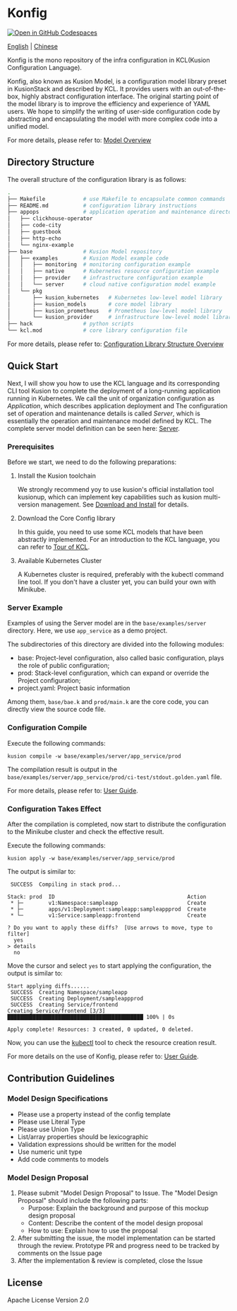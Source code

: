 # Konfig
[![Open in GitHub Codespaces](https://github.com/codespaces/badge.svg)](https://github.com/codespaces/new?hide_repo_select=true&ref=main&repo=488867056&machine=standardLinux32gb&devcontainer_path=.devcontainer.json)

[English](README.md) | [Chinese](README-zh.md)

Konfig is the mono repository of the infra configuration in KCL(Kusion Configuration Language).

Konfig, also known as Kusion Model, is a configuration model library preset in KusionStack and described by KCL.
It provides users with an out-of-the-box, highly abstract configuration interface.
The original starting point of the model library is to improve the efficiency and experience of YAML users.
We hope to simplify the writing of user-side configuration code by abstracting
and encapsulating the model with more complex code into a unified model.

For more details, please refer to: [Model Overview](https://KusionStack.io/docs/reference/model/overview)

## Directory Structure

The overall structure of the configuration library is as follows:

```bash
.
├── Makefile            # use Makefile to encapsulate common commands
├── README.md           # configuration library instructions
├── appops              # application operation and maintenance directory
│   ├── clickhouse-operator
│   ├── code-city
│   ├── guestbook
│   ├── http-echo
│   └── nginx-example
├── base                # Kusion Model repository
│   ├── examples        # Kusion Model example code
│   │   ├── monitoring  # monitoring configuration example
│   │   ├── native      # Kubernetes resource configuration example
│   │   ├── provider    # infrastructure configuration example
│   │   └── server      # cloud native configuration model example
│   └── pkg
│       ├── kusion_kubernetes   # Kubernetes low-level model library
│       ├── kusion_models       # core model library
│       ├── kusion_prometheus   # Prometheus low-level model library
│       └── kusion_provider     # infrastructure low-level model library
├── hack                # python scripts
└── kcl.mod             # core library configuration file
```

For more details, please refer to: [Configuration Library Structure Overview](https://KusionStack.io/docs/develop/design/konfig)

## Quick Start

Next, I will show you how to use the KCL language and its corresponding CLI tool Kusion to
complete the deployment of a long-running application running in Kubernetes.
We call the unit of organization configuration as *Application*,
which describes application deployment and The configuration set of
operation and maintenance details is called *Server*,
which is essentially the operation and maintenance model defined by KCL.
The complete server model definition can be seen here:
[Server](https://github.com/KusionStack/konfig/blob/main/base/pkg/kusion_models/kube/frontend/server.k).

### Prerequisites

Before we start, we need to do the following preparations:

1. Install the Kusion toolchain

   We strongly recommend yoy to use kusion's official installation tool kusionup,
   which can implement key capabilities such as kusion multi-version management.
   See [Download and Install](https://kusionstack.io/docs/user_docs/getting-started/install) for details.

2. Download the Core Config library

   In this guide, you need to use some KCL models that have been abstractly implemented.
   For an introduction to the KCL language, you can refer to
   [Tour of KCL](https://kusionstack.io/docs/reference/lang/lang/tour).

3. Available Kubernetes Cluster

   A Kubernetes cluster is required, preferably with the kubectl command line tool.
   If you don't have a cluster yet, you can build your own with Minikube.

### Server Example

Examples of using the Server model are in the `base/examples/server` directory.
Here, we use `app_service` as a demo project.

The subdirectories of this directory are divided into the following modules:
- base: Project-level configuration, also called basic configuration, plays the role of public configuration;
- prod: Stack-level configuration, which can expand or override the Project configuration;
- project.yaml: Project basic information

Among them, `base/bae.k` and `prod/main.k` are the core code, you can directly view the source code file.

### Configuration Compile

Execute the following commands:

```shell
kusion compile -w base/examples/server/app_service/prod
```

The compilation result is output in the `base/examples/server/app_service/prod/ci-test/stdout.golden.yaml` file.

For more details, please refer to: [User Guide](https://kusionstack.io/docs/reference/konfig/guide).

### Configuration Takes Effect

After the compilation is completed, now start to distribute the configuration to the Minikube cluster and check the effective result.

Execute the following commands:

```shell
kusion apply -w base/examples/server/app_service/prod
```

The output is similar to:

```shell
 SUCCESS  Compiling in stack prod...                                                                                    

Stack: prod  ID                                          Action
 * ├─        v1:Namespace:sampleapp                      Create
 * ├─        apps/v1:Deployment:sampleapp:sampleappprod  Create
 * └─        v1:Service:sampleapp:frontend               Create

? Do you want to apply these diffs?  [Use arrows to move, type to filter]
  yes
> details
  no
```

Move the cursor and select `yes` to start applying the configuration, the output is similar to:

```shell
Start applying diffs......
 SUCCESS  Creating Namespace/sampleapp
 SUCCESS  Creating Deployment/sampleappprod
 SUCCESS  Creating Service/frontend
Creating Service/frontend [3/3] ███████████████████████████████████████████ 100% | 0s

Apply complete! Resources: 3 created, 0 updated, 0 deleted.
```

Now, you can use the [kubectl](https://kubernetes.io/docs/tasks/tools/install-kubectl/) tool to check the resource creation result.

For more details on the use of Konfig, please refer to: [User Guide](https://kusionstack.io/docs/reference/konfig/guide).

## Contribution Guidelines

### Model Design Specifications

- Please use a property instead of the config template
- Please use Literal Type
- Please use Union Type
- List/array properties should be lexicographic
- Validation expressions should be written for the model
- Use numeric unit type
- Add code comments to models

### Model Design Proposal

1. Please submit "Model Design Proposal" to Issue.
   The "Model Design Proposal" should include the following parts:
   - Purpose: Explain the background and purpose of this mockup design proposal
   - Content: Describe the content of the model design proposal
   - How to use: Explain how to use the proposal
2. After submitting the issue, the model implementation can be started through the review.
   Prototype PR and progress need to be tracked by comments on the Issue page
3. After the implementation & review is completed, close the Issue

## License

Apache License Version 2.0
